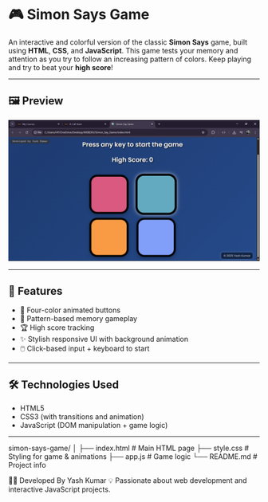 # 🎮 Simon Says Game

An interactive and colorful version of the classic **Simon Says** game, built using **HTML**, **CSS**, and **JavaScript**. This game tests your memory and attention as you try to follow an increasing pattern of colors. Keep playing and try to beat your **high score**!

---

## 🖼️ Preview

![Simon Says Game Screenshot](Assets/preview.png)
<!-- Replace with actual image path if uploaded -->

---

## 🚀 Features

- 🎨 Four-color animated buttons
- 🧠 Pattern-based memory gameplay
- 🏆 High score tracking
- ✨ Stylish responsive UI with background animation
- 🖱️ Click-based input + keyboard to start

---

## 🛠️ Technologies Used

- HTML5
- CSS3 (with transitions and animation)
- JavaScript (DOM manipulation + game logic)

---

simon-says-game/
│
├── index.html          # Main HTML page
├── style.css           # Styling for game & animations
├── app.js              # Game logic
└── README.md           # Project info


👨‍💻 Developed By
Yash Kumar
💡 Passionate about web development and interactive JavaScript projects.

